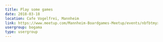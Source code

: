 ```yaml
---
title: Play some games
date: 2018-03-18
location: Cafe Vogelfrei, Mannheim
link: https://www.meetup.com/Mannheim-Boardgames-Meetup/events/nbfbtmyxfbxb/
usergroup: bogama
type: usergroup
---
```

